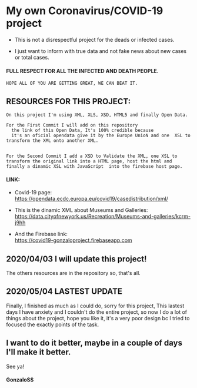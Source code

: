 # My own Coronavirus/COVID-19 project

- This is not a disrespectful project for the deads or  infected cases.

- I just want to inform with true data and not fake news about new cases or total cases.

#### FULL RESPECT FOR ALL THE INFECTED  AND DEATH PEOPLE.
    HOPE ALL OF YOU ARE GETTING GREAT, WE CAN BEAT IT.



## RESOURCES FOR THIS PROJECT:
    On this project I'm using XML, XLS, XSD, HTML5 and finally Open Data.

    For the First Commit I will add on this repository 
      the link of this Open Data, It's 100% credible because     
      it's an oficial opendata give it by the Europe UnioN and one  XSL to transform the XML onto another XML.


    For the Second Commit I add a XSD to Validate the XML, one XSL to transform the original link into a HTML page, host the html and finally a dinamic XSL with JavaScript  into the firebase host page.

#### LINK:

- Covid-19 page: https://opendata.ecdc.europa.eu/covid19/casedistribution/xml/

- This is the dinamic XML about Museums and Galleries: https://data.cityofnewyork.us/Recreation/Museums-and-galleries/kcrm-j9hh

- And the Firebase link:        
https://covid19-gonzaloproject.firebaseapp.com

## 2020/04/03 I will update this project!
The others resources are in the repository so, that's all.

## 2020/05/04 LASTEST UPDATE

Finally, I finished as much as I could do, sorry for this project, This lastest days I have anxiety and I couldn't do the entire project, so now I do a lot of things about the project, hope you like it, it's a very poor design bc I tried to focused the exactly points of the task.

I want to do it better, maybe in a couple of days I'll make it better.
-
See ya!

#### GonzaloSS